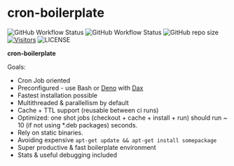 # cron-boilerplate

![GitHub Workflow Status](https://img.shields.io/github/actions/workflow/status/borestad/cron-boilerplate/ci.yml?style=for-the-badge)
![GitHub Workflow Status](https://counterapi.com/counter.svg?ns=codeit.se&action=view&key=cronboilerplate&style=big&startNumber=1&color=blue)
![GitHub repo size](https://img.shields.io/github/repo-size/borestad/cron-boilerplate?style=for-the-badge)
[![Visitors](https://api.visitorbadge.io/api/combined?path=http://github.com/borestad/cron-boilerplate&label=HITS&countColor=%23007EC5)](https://visitorbadge.io/status?path=https://github.com/borestad/cron-boilerplate)
![LICENSE](https://img.shields.io/badge/license-MIT-blue?style=for-the-badge)

**cron-boilerplate**

Goals:

- Cron Job oriented
- Preconfigured - use Bash or [Deno](https://deno.land/) with
  [Dax](https://github.com/dsherret/dax)
- Fastest installation possible
- Multithreaded & parallellism by default
- Cache + TTL support (reusable between ci runs)
- Optimized: one shot jobs (checkout + cache + install + run) should run ~ 10
  (if not using *.deb packages) seconds.
- Rely on static binaries.
- Avoiding expensive `apt-get update && apt-get install somepackage`
- Super productive & fast boilerplate environment
- Stats & useful debugging included
